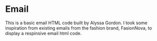 # Email

This is a basic email HTML code built by Alyssa Gordon.
I took some inspiration from existing emails from the fashion brand, FasionNova, to display a respinsive email html code. 
